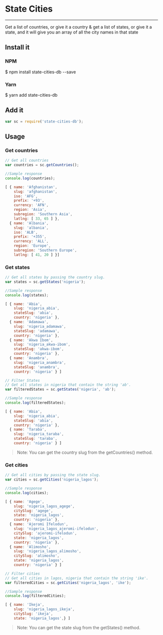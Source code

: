 # State Cities
--------------
Get a list of countries, or give it a country & get a list of states, or give it a state, and it will give you an array of all the city names in that state

## Install it

### NPM
$ npm install state-cities-db --save

### Yarn
$ yarn add state-cities-db

## Add it

```javascript
var sc = require('state-cities-db');
```

## Usage

### Get countries

```javascript
// Get all countries
var countries = sc.getCountries();

//Sample response
console.log(countries);

[ { name: 'Afghanistan',
    slug: 'afghanistan',
    iso: 'AFG',
    prefix: '+93',
    currency: 'AFN',
    region: 'Asia',
    subregion: 'Southern Asia',
    latlng: [ 33, 65 ] },
  { name: 'Albania',
    slug: 'albania',
    iso: 'ALB',
    prefix: '+355',
    currency: 'ALL',
    region: 'Europe',
    subregion: 'Southern Europe',
    latlng: [ 41, 20 ] }]
```

### Get states

```javascript
// Get all states by passing the country slug.
var states = sc.getStates('nigeria'); 

//Sample response
console.log(states);

[ { name: 'Abia',
    slug: 'nigeria_abia',
    stateSlug: 'abia',
    country: 'nigeria' },
  { name: 'Adamawa',
    slug: 'nigeria_adamawa',
    stateSlug: 'adamawa',
    country: 'nigeria' },
  { name: 'Akwa Ibom',
    slug: 'nigeria_akwa-ibom',
    stateSlug: 'akwa-ibom',
    country: 'nigeria' },
  { name: 'Anambra',
    slug: 'nigeria_anambra',
    stateSlug: 'anambra',
    country: 'nigeria' } ]

// Filter States
// Get all states in nigeria that contain the string 'ab'.
var filteredStates = sc.getStates('nigeria', 'ab');

//Sample response
console.log(filteredStates);

[ { name: 'Abia',
    slug: 'nigeria_abia',
    stateSlug: 'abia',
    country: 'nigeria' },
  { name: 'Taraba',
    slug: 'nigeria_taraba',
    stateSlug: 'taraba',
    country: 'nigeria' } ]
```
> Note: You can get the country slug from the getCountries() method.

### Get cities

```javascript
// Get all cities by passing the state slug.
var cities = sc.getCities('nigeria_lagos'); 

//Sample response
console.log(cities);

[ { name: 'Agege',
    slug: 'nigeria_lagos_agege',
    citySlug: 'agege',
    state: 'nigeria_lagos',
    country: 'nigeria' },
  { name: 'Ajeromi Ifelodun',
    slug: 'nigeria_lagos_ajeromi-ifelodun',
    citySlug: 'ajeromi-ifelodun',
    state: 'nigeria_lagos',
    country: 'nigeria' },
  { name: 'Alimosho',
    slug: 'nigeria_lagos_alimosho',
    citySlug: 'alimosho',
    state: 'nigeria_lagos',
    country: 'nigeria' } ]

// Filter cities
// Get all cities in lagos, nigeria that contain the string 'ike'.
var filteredCities = sc.getCities('nigeria_lagos', 'ike'); 

//Sample response
console.log(filteredCities);

[ { name: 'Ikeja',
    slug: 'nigeria_lagos_ikeja',
    citySlug: 'ikeja',
    state: 'nigeria_lagos',} ]
```
> Note: You can get the state slug from the getStates() method.
